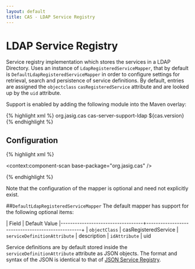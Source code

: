 ```yaml
---
layout: default
title: CAS - LDAP Service Registry
---
```


# LDAP Service Registry
Service registry implementation which stores the services in a LDAP Directory. 
Uses an instance of `LdapRegisteredServiceMapper`, that by default is `DefaultLdapRegisteredServiceMapper` 
in order to configure settings for retrieval, search and persistence of service definitions. 
By default, entries are assigned the `objectclass` `casRegisteredService` 
attribute and are looked up by the `uid` attribute.

Support is enabled by adding the following module into the Maven overlay:

{% highlight xml %}
<dependency>
    <groupId>org.jasig.cas</groupId>
    <artifactId>cas-server-support-ldap</artifactId>
    <version>${cas.version}</version>
</dependency>
{% endhighlight %}


## Configuration

{% highlight xml %}

<context:component-scan base-package="org.jasig.cas" />

<bean id="serviceRegistryDao"
      class="org.jasig.cas.adaptors.ldap.services.LdapServiceRegistryDao"
      p:connectionFactory-ref="pooledLdapConnectionFactory"
      p:searchRequest-ref="searchRequest"
      p:ldapServiceMapper-ref="ldapServiceMapper" />

<bean id="ldapServiceMapper"
      class="org.jasig.cas.adaptors.ldap.services.DefaultLdapRegisteredServiceMapper"/>
{% endhighlight %}

Note that the configuration of the mapper is optional and need not explicitly exist.

<p/>

##`DefaultLdapRegisteredServiceMapper`
The default mapper has support for the following optional items:

| Field                             | Default Value
|-----------------------------------+--------------------------------------------------+
| `objectClass`                     | casRegisteredService
| `serviceDefinitionAttribute`      | description
| `idAttribute`                     | uid

Service definitions are by default stored inside the `serviceDefinitionAttribute` attribute as 
JSON objects. The format and syntax of the JSON is identical to that of 
[JSON Service Registry](JSON-Service-Management.html).
